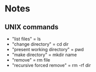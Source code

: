 #  Notes

## UNIX commands

* "list files" = ls
* "change directory" = cd dir
* "present working directory" = pwd
* "make directory" = mkdir name
* "remove" = rm file
* "recursive forced remove" = rm -rf dir

